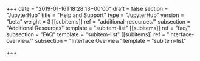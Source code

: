 +++
date = "2019-01-16T18:28:13+00:00"
draft = false
section = "JupyterHub"
title = "Help and Support"
type = "JupyterHub"
version = "beta"
weight = 3
[[subitems]]
ref = "additional-resources/"
subsection = "Additional Resources"
template = "subitem-list"
[[subitems]]
ref = "faq/"
subsection = "FAQ"
template = "subitem-list"
[[subitems]]
ref = "interface-overview/"
subsection = "Interface Overview"
template = "subitem-list"

+++
